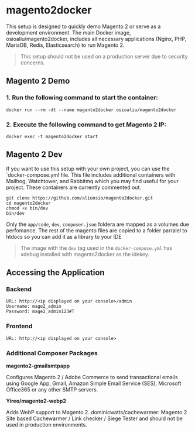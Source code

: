 # magento2docker
This setup is designed to quickly demo Magento 2 or serve as a development environment.
The main Docker image, osioaliu/magento2docker, includes all necessary applications 
(Nginx, PHP, MariaDB, Redis, Elasticsearch) to run Magento 2.

> This setup should not be used on a production server due to security concerns.

## Magento 2 Demo
### 1. Run the following command to start the container:

    docker run --rm -dt --name magento2docker osioaliu/magento2docker

### 2. Execute the following command to get Magento 2 IP:

    docker exec -t magento2docker start


## Magento 2 Dev
If you want to use this setup with your own project, you can use the `docker-compose.yml file. 
This file includes additional containers with Mailhog, Watchtower, and Rabbitmq 
which you may find useful for your project. These containers are currently commented out.

    git clone https://github.com/aliuosio/magento2docker.git
    cd magento2docker
    chmod +x bin/dev
    bin/dev

Only the `app/code`, `dev`, `composer.json` foldera are mapped as a volumes due perfomance.
The rest of the magento files are copied to a folder parralel to htdocs so you can add it as a library to your IDE

> The image with the `dev` tag used in the `docker-compose.yml` has xdebug installed with magento2docker as the idekey.

## Accessing the Application
### Backend

    URL: http://<ip displayed on your console>/admin
    Username: mage2_admin
    Password: mage2_admin123#T

### Frontend
    
    URL: http://<ip displayed on your console>

### Additional Composer Packages
**magento2-gmailsmtpapp**

Configures Magento 2 / Adobe Commerce to send transactional emails using Google App, Gmail, Amazon Simple Email Service (SES), Microsoft Office365 or any other SMTP servers.


**Yireo/magento2-webp2**

Adds WebP support to Magento 2.
dominicwatts/cachewarmer: Magento 2 Site based Cachewarmer / Link checker / Siege Tester and should not be used in production environments.

